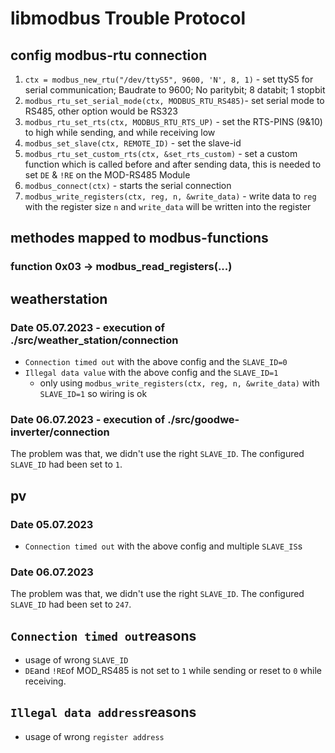 # libmodbus Trouble Protocol

## config modbus-rtu connection 
1. `ctx = modbus_new_rtu("/dev/ttyS5", 9600, 'N', 8, 1)` - set ttyS5 for serial communication; Baudrate to 9600; No paritybit; 8 databit; 1 stopbit
2. `modbus_rtu_set_serial_mode(ctx, MODBUS_RTU_RS485)`- set serial mode to RS485, other option would be RS323
3. `modbus_rtu_set_rts(ctx, MODBUS_RTU_RTS_UP)` - set the RTS-PINS (9&10) to high while sending, and while receiving low
4. `modbus_set_slave(ctx, REMOTE_ID)` - set the slave-id
5. `modbus_rtu_set_custom_rts(ctx, &set_rts_custom)` - set a custom function which is called before and after sending data, this is needed to set `DE` & `!RE` on the MOD-RS485 Module
6. `modbus_connect(ctx)` - starts the serial connection
7. `modbus_write_registers(ctx, reg, n, &write_data)` - write data to `reg` with the register size `n` and `write_data` will be written into the register

## methodes mapped to modbus-functions
### function 0x03 -> modbus_read_registers(...)

## weatherstation
### Date 05.07.2023 - execution of ./src/weather_station/connection
- `Connection timed out` with the above config and the `SLAVE_ID=0`
- `Illegal data value` with the above config and the `SLAVE_ID=1`
    - only using `modbus_write_registers(ctx, reg, n, &write_data)` with `SLAVE_ID=1` so wiring is ok
    
### Date 06.07.2023 - execution of ./src/goodwe-inverter/connection
The problem was that, we didn't use the right `SLAVE_ID`. The configured `SLAVE_ID` had been set to `1`.

## pv
### Date 05.07.2023
- `Connection timed out` with the above config and multiple `SLAVE_IS`s
### Date 06.07.2023
The problem was that, we didn't use the right `SLAVE_ID`. The configured `SLAVE_ID` had been set to `247`.

## `Connection timed out`reasons
- usage of wrong `SLAVE_ID`
- `DE`and `!RE`of MOD_RS485 is not set to `1` while sending or reset to `0` while receiving.  

## `Illegal data address`reasons
- usage of wrong `register address`